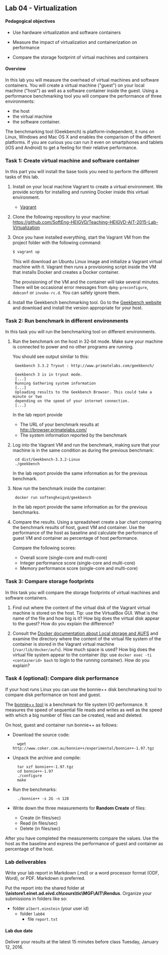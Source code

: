 ## Lab 04 - Virtualization


#### Pedagogical objectives

* Use hardware virtualization and software containers

* Measure the impact of virtualization and containerization on
  performance

* Compare the storage footprint of virtual machines and containers


#### Overview

In this lab you will measure the overhead of virtual machines and
software containers. You will create a virtual machine ("guest") on
your local machine ("host") as well as a software container inside the
guest. Using a performance benchmarking tool you will compare the
performance of three environments:

* the host
* the virtual machine
* the software container.

The benchmarking tool (Geekbench) is platform-independent, it runs on
Linux, Windows and Mac OS X and enables the comparison of the
different platforms. If you are curious you can run it even on
smartphones and tablets (iOS and Android) to get a feeling for their
relative performance.


### Task 1: Create virtual machine and software container

In this part you will install the base tools you need to perform the
different tasks of this lab.

1. Install on your local machine Vagrant to create a virtual
   environment. We provide scripts for installing and running Docker
   inside this virtual environment.

    * [Vagrant](https://www.vagrantup.com/)

2. Clone the following repository to your machine:
   <https://github.com/SoftEng-HEIGVD/Teaching-HEIGVD-AIT-2015-Lab-Virtualization>

3. Once you have installed everything, start the Vagrant VM from the
   project folder with the following command:

   ```bash
   $ vagrant up
   ```

   This will download an Ubuntu Linux image and initialize a Vagrant
   virtual machine with it. Vagrant then runs a provisioning script
   inside the VM that installs Docker and creates a Docker container.

   The provisioning of the VM and the container will take several
   minutes. There will be occasional error messages from
   `dpkg-preconfigure`, `debconf` or `invoke-rc.d`. You can safely
   ignore them.

4. Install the Geekbench benchmarking tool. Go to the
   [Geekbench website](http://www.primatelabs.com/geekbench/) and
   download and install the version appropriate for your host.


### Task 2: Run benchmark in different environments

In this task you will run the benchmarking tool on different
environments.

1. Run the benchmark on the host in 32-bit mode. Make sure your
   machine is connected to power and no other programs are running.

   You should see output similar to this:

        Geekbench 3.3.2 Tryout : http://www.primatelabs.com/geekbench/

        Geekbench 3 is in tryout mode.
        [...]
        Running Gathering system information
        [...]
        Uploading results to the Geekbench Browser. This could take a minute or two 
        depending on the speed of your internet connection.
        [...]

   In the lab report provide

    * The URL of your benchmark results at <http://browser.primatelabs.com/>
    * The system information reported by the benchmark

2. Log into the Vagrant VM and run the benchmark, making sure that
   your machine is in the same condition as during the previous
   benchmark:

        cd dist/Geekbench-3.3.2-Linux
        ./geekbench

   In the lab report provide the same information as for the previous
   benchmark.

3. Now run the benchmark inside the container:

        docker run softengheigvd/geekbench

   In the lab report provide the same information as for the previous
   benchmarks.

4. Compare the results. Using a spreadsheet create a bar chart
   comparing the benchmark results of host, guest VM and
   container. Use the performance of the host as baseline and
   calculate the performance of guest VM and container as percentage
   of host performance.

   Compare the following scores:

    * Overall score (single-core and multi-core)
    * Integer performance score (single-core and multi-core)
    * Memory performance score (single-core and multi-core)


### Task 3: Compare storage footprints

In this task you will compare the storage footprints of virtual
machines and software containers.

1. Find out where the content of the virtual disk of the Vagrant
   virtual machine is stored on the host. Tip: use the VirtualBox
   GUI. What is the name of the file and how big is it? How big does
   the virtual disk appear to the guest? How do you explain the
   difference?

2. Consult the
   [Docker documentation about Local storage and AUFS](https://docs.docker.com/engine/userguide/storagedriver/aufs-driver/#local-storage-and-aufs)
   and examine the directory where the content of the virtual file
   system of the container is stored in the Vagrant virtual machine
   (`/var/lib/docker/aufs`). How much space is used? How big does the
   virtual file system appear to the container (tip: use `docker exec
   -ti <containerid> bash` to login to the running container). How do
   you explain?

### Task 4 (optional): Compare disk performance

If your host runs Linux you can use the bonnie++ disk benchmarking
tool to compare disk performance on host and guest.

The [bonnie++ tool](http://www.coker.com.au/bonnie++/) is a benchmark
for file system I/O performance. It measures the speed of sequential
file reads and writes as well as the speed with which a big number of
files can be created, read and deleted.

On host, guest and container run bonnie++ as follows:

* Download the source code:

        wget http://www.coker.com.au/bonnie++/experimental/bonnie++-1.97.tgz

* Unpack the archive and compile:

        tar xzf bonnie++-1.97.tgz
        cd bonnie++-1.97
        ./configure
        make

* Run the benchmarks:

        ./bonnie++ -s 2G -n 128

* Write down the three measurements for __Random Create__ of files:

    * Create (in files/sec)
    * Read (in files/sec)
    * Delete (in files/sec)

After you have completed the measurements compare the values. Use the
host as the baseline and express the performance of guest and
container as percentage of the host.


### Lab deliverables

Write your lab report in Markdown (.md) or a word processor format
(ODF, Word), or PDF. Markdown is preferred.

Put the report into the shared folder at
**\\\eistore1.einet.ad.eivd.ch\cours\tic\MGF\AIT\Rendus**.  Organize
your submissions in folders like so:

* folder `albert.einstein` (your user id)
    * folder `lab04`
        * file `report.txt`


#### Lab due date

Deliver your results at the latest 15 minutes before class Tuesday,
January 12, 2016.

